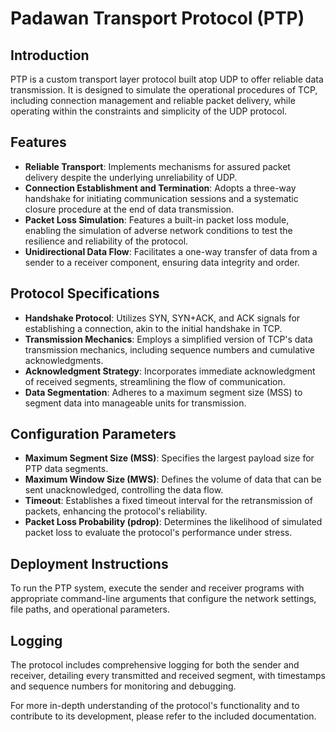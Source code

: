 # Padawan Transport Protocol (PTP)

## Introduction
PTP is a custom transport layer protocol built atop UDP to offer reliable data transmission. It is designed to simulate the operational procedures of TCP, including connection management and reliable packet delivery, while operating within the constraints and simplicity of the UDP protocol.

## Features
- **Reliable Transport**: Implements mechanisms for assured packet delivery despite the underlying unreliability of UDP.
- **Connection Establishment and Termination**: Adopts a three-way handshake for initiating communication sessions and a systematic closure procedure at the end of data transmission.
- **Packet Loss Simulation**: Features a built-in packet loss module, enabling the simulation of adverse network conditions to test the resilience and reliability of the protocol.
- **Unidirectional Data Flow**: Facilitates a one-way transfer of data from a sender to a receiver component, ensuring data integrity and order.

## Protocol Specifications
- **Handshake Protocol**: Utilizes SYN, SYN+ACK, and ACK signals for establishing a connection, akin to the initial handshake in TCP.
- **Transmission Mechanics**: Employs a simplified version of TCP's data transmission mechanics, including sequence numbers and cumulative acknowledgments.
- **Acknowledgment Strategy**: Incorporates immediate acknowledgment of received segments, streamlining the flow of communication.
- **Data Segmentation**: Adheres to a maximum segment size (MSS) to segment data into manageable units for transmission.

## Configuration Parameters
- **Maximum Segment Size (MSS)**: Specifies the largest payload size for PTP data segments.
- **Maximum Window Size (MWS)**: Defines the volume of data that can be sent unacknowledged, controlling the data flow.
- **Timeout**: Establishes a fixed timeout interval for the retransmission of packets, enhancing the protocol's reliability.
- **Packet Loss Probability (pdrop)**: Determines the likelihood of simulated packet loss to evaluate the protocol's performance under stress.

## Deployment Instructions
To run the PTP system, execute the sender and receiver programs with appropriate command-line arguments that configure the network settings, file paths, and operational parameters.

## Logging
The protocol includes comprehensive logging for both the sender and receiver, detailing every transmitted and received segment, with timestamps and sequence numbers for monitoring and debugging.

For more in-depth understanding of the protocol's functionality and to contribute to its development, please refer to the included documentation.

